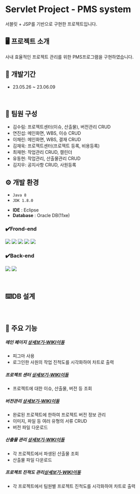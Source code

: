 # Servlet Project - PMS system
서블릿 + JSP를 기반으로 구현한 프로젝트입니다.
<br/>

## 🖥 프로젝트 소개
사내 효율적인 프로젝트 관리를 위한 PMS프로그램을 구현하였습니다.
<br/>


## 📅 개발기간
* 23.05.26 ~ 23.06.09
<br/>

## :two_men_holding_hands: 팀원 구성
 - 김수림: 프로젝트센터(이슈, 산출물), 버전관리 CRUD
 - 연진섭: 메인화면, WBS, 이슈 CRUD
 - 이채린: 메인화면, WBS, 결재 CRUD
 - 김재욱: 프로젝트센터(프로젝트 등록, 비용등록)
 - 최재현: 작업관리 CRUD, 캘린더
 - 유동현: 작업관리, 산출물관리 CRUD
 - 김지우: 공지사항 CRUD, 사원등록
  
## ⚙ 개발 환경
* `Java 8`
* `JDK 1.8.0`
- **IDE** : Eclipse
- **Database** : Oracle DB(11xe)

### ✔️Frond-end
<img src="https://img.shields.io/badge/HTML-E34F26?style=for-the-badge&logo=HTML5&logoColor=white"> <img src="https://img.shields.io/badge/Css-1572B6?style=for-the-badge&logo=Css3&logoColor=white"> <img src="https://img.shields.io/badge/JavaScript-F7DF1E?style=for-the-badge&logo=JavaScript&logoColor=white"> <img src="https://img.shields.io/badge/jquery-0769AD?style=for-the-badge&logo=jquery&logoColor=white"> <img src="https://img.shields.io/badge/bootstrap-7952B3?style=for-the-badge&logo=bootstrap&logoColor=white">
### ✔️Back-end
<img src="https://img.shields.io/badge/JAVA-007396?style=for-the-badge&logo=java&logoColor=white"> <img src="https://img.shields.io/badge/oracle-F80000?style=for-the-badge&logo=oracle&logoColor=white"> 
</br>

</br>

## :keyboard:DB 설계

</br>

## 📌 주요 기능

##### 메인 페이지 [상세보기-WIKI이동]()
  - 피그마 사용
  - 로그인한 사원의 작업 진척도를 시각화하여 차트로 출력

##### 프로젝트 센터 [상세보기-WIKI이동]()
  - 프로젝트에 대한 이슈, 산출물, 버전 등 조회

##### 버전관리 [상세보기-WIKI이동]()
  - 완료된 프로젝트에 한하여 프로젝트 버전 정보 관리
  - 이미지, 파일 등 여러 유형의 서류 CRUD
  - 버전 파일 다운로드

##### 산출물 관리 [상세보기-WIKI이동]()
  - 각 프로젝트에서 파생된 산출물 조회
  - 산출물 파일 다운로드

#####  프로젝트 진척도 관리[상세보기-WIKI이동]()
  - 각 프로젝트에서 팀원별 프로젝트 진척도를 시각화하여 차트로 출력
